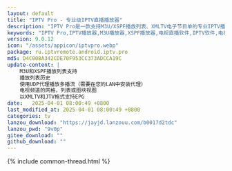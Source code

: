 ```yaml
---
layout: default
title: "IPTV Pro - 专业级IPTV直播播放器"
description: "IPTV Pro是一款支持M3U/XSPF播放列表、XMLTV电子节目单的专业IPTV播放器，支持UDP代理播放和多种频道视图显示"
keywords: "IPTV Pro,IPTV播放器,M3U播放器,XSPF播放器,电视直播软件,IPTV软件,电视节目单,UDP直播"
version: 9.0.12
icon: "/assets/appicon/iptvpro.webp"
package: ru.iptvremote.android.iptv.pro
md5: D4C008A342CDE70F953CC373ADCCA19C
update-content: |
    M3U和XSPF播放列表支持
    播放列表历史
    使用UDP代理播放多播流（需要在您的LAN中安装代理）
    电视频道的网格，列表或图块视图
    以XMLTV和JTV格式支持EPG
date:   2025-04-01 08:00:49 +0800
last_modified_at: 2025-04-01 08:00:49 +0800
categories: tv
lanzou_download: "https://jayjd.lanzouu.com/b0017d2tdc"
lanzou_pwd: "9v0p"
gitee_download: ""
github_download: ""
---
```

{% include common-thread.html %}